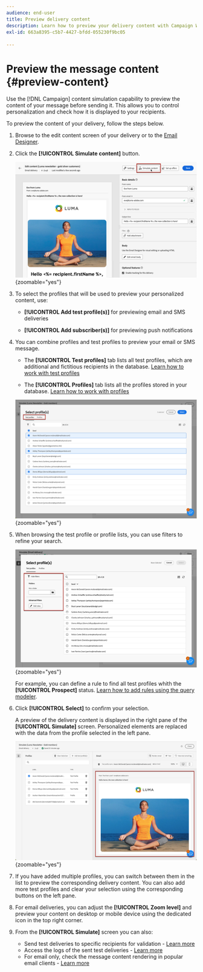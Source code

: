 ```yaml
---
audience: end-user
title: Preview delivery content
description: Learn how to preview your delivery content with Campaign Web user interface
exl-id: 663a8395-c5b7-4427-bfdd-055230f9bc05

---
```


# Preview the message content {#preview-content} 

Use the [!DNL Campaign] content simulation capability to preview the content of your message before sending it. This allows you to control personalization and check how it is displayed to your recipients.

To preview the content of your delivery, follow the steps below.

1. Browse to the edit content screen of your delivery or to the [Email Designer](../email/get-started-email-designer.md).

1. Click the **[!UICONTROL Simulate content]** button.

    ![](assets/simulate-button.png){zoomable="yes"}

1. To select the profiles that will be used to preview your personalized content, use:

    * **[!UICONTROL Add test profile(s)]** for previewing email and SMS deliveries

    * **[!UICONTROL Add subscriber(s)]** for previewing push notifications

1. You can combine profiles and test profiles to preview your email or SMS message.

    * The **[!UICONTROL Test profiles]** tab lists all test profiles, which are additional and fictitious recipients in the database. [Learn how to work with test profiles](../audience/test-profiles.md)

    * The **[!UICONTROL Profiles]** tab lists all the profiles stored in your database. [Learn how to work with profiles](../audience/about-recipients.md)
    
    ![](assets/simulate-select-profiles.png){zoomable="yes"}

1. When browsing the test profile or profile lists, you can use filters to refine your search.

    ![](assets/simulate-test-profile-filter.png){zoomable="yes"}

    For example, you can define a rule to find all test profiles whith the **[!UICONTROL Prospect]** status. [Learn how to add rules using the query modeler](../query/query-modeler-overview.md).

1. Click **[!UICONTROL Select]** to confirm your selection.

    A preview of the delivery content is displayed in the right pane of the **[!UICONTROL Simulate]** screen. Personalized elements are replaced with the data from the profile selected in the left pane.

    ![](assets/simulate-preview.png){zoomable="yes"}

1. If you have added multiple profiles, you can switch between them in the list to preview the corresponding delivery content. You can also add more test profiles and clear your selection using the corresponding buttons on the left pane.

1. For email deliveries, you can adjust the **[!UICONTROL Zoom level]** and preview your content on desktop or mobile device using the dedicated icon in the top right corner.

1. From the **[!UICONTROL Simulate]** screen you can also:
    * Send test deliveries to specific recipients for validation - [Learn more](test-deliveries.md)
    * Access the logs of the sent test deliveries - [Learn more](test-deliveries.md#access-test-deliveries)
    * For email only, check the message content rendering in popular email clients - [Learn more](email-rendering.md)



